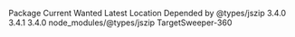 Package       Current  Wanted  Latest  Location                   Depended by
@types/jszip    3.4.0   3.4.1   3.4.0  node_modules/@types/jszip  TargetSweeper-360
